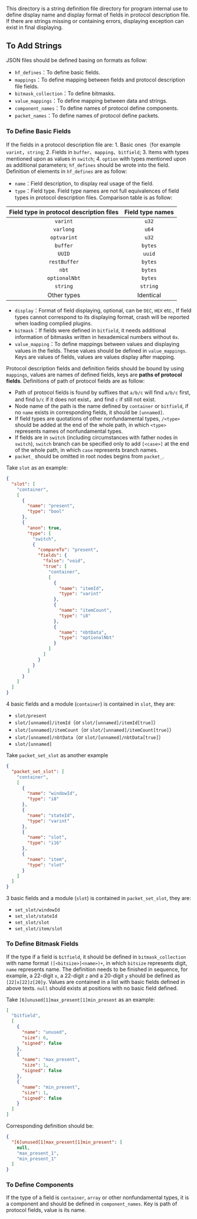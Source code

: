 This directory is a string definition file directory for program internal use to define display name and display format of fields in protocol description file. If there are strings missing or containing errors, displaying exception can exist in final displaying.

## To Add Strings

JSON files should be defined basing on formats as follow:

* `hf_defines`：To define basic fields.
* `mappings`：To define mapping between fields and protocol description file fields.
* `bitmask_collection`：To define bitmasks.
* `value_mappings`：To define mapping between data and strings.
* `component_names`：To define names of protocol define components.
* `packet_names`：To define names of protocol define packets.

### To Define Basic Fields

If the fields in a protocol description file are: 1. Basic ones（for example `varint`，`string`; 2. Fields in `buffer`、`mapping`、`bitfield`; 3. Items with types mentioned upon as values in `switch`; 4. `option` with types mentioned upon as additional parameters; `hf_defines` should be wrote into the field. Definition of elements in `hf_defines` are as follow:

* `name`：Field description, to display real usage of the field.
* `type`：Field type. Field type names are not full equivalences of field types in protocol description files. Comparison table is as follow:

|  Field type in protocol description files  |  Field type names  |
|:-------------:|:--------:|
|   `varint`    |  `u32`   |
|   `varlong`   |  `u64`   |
|  `optvarint`  |  `u32`   |
|   `buffer`    | `bytes`  |
|    `UUID`     |  `uuid`  |
| `restBuffer`  | `bytes`  |
|     `nbt`     | `bytes`  |
| `optionalNbt` | `bytes`  |
|   `string`    | `string` |
|     Other types      |   Identical   |

* `display`：Format of field displaying, optional, can be `DEC`, `HEX` etc., If field types cannot correspond to its displaying format, crash will be reported when loading complied plugins.
* `bitmask`：If fields were defined in `bitfield`, it needs additional information of bitmasks written in hexademical numbers without `0x`.
* `value_mapping`：To define mappings between values and displaying values in the fields. These values should be defined in `value_mappings`. Keys are values of fields, values are values display after mapping.

Protocol description fields and definition fields should be bound by using `mappings`, values are names of defined fields, keys are **paths of protocol fields**. Definitions of path of protocol fields are as follow:

* Path of protocol fields is found by suffixes that `a/b/c` will find `a/b/c` first, and find `b/c` if it does not exist，and find `c` if still not exist.
* Node name of the path is the name defined by `container` or `bitfield`, if no `name` exists in corresponding fields, it should be `[unnamed]`.
* If field types are quotations of other nonfundamental types, `/<type>` should be added at the end of the whole path, in which `<type>` represents names of nonfundamental types.
* If fields are in `switch` (including circumstances with father nodes in `switch`), `switch` branch can be specified only to add `[<case>]` at the end of the whole path, in which `case` represents branch names.
* `packet_` should be omitted in root nodes begins from `packet_`.

Take `slot` as an example:

```json
{
  "slot": [
    "container",
    [
      {
        "name": "present",
        "type": "bool"
      },
      {
        "anon": true,
        "type": [
          "switch",
          {
            "compareTo": "present",
            "fields": {
              "false": "void",
              "true": [
                "container",
                [
                  {
                    "name": "itemId",
                    "type": "varint"
                  },
                  {
                    "name": "itemCount",
                    "type": "i8"
                  },
                  {
                    "name": "nbtData",
                    "type": "optionalNbt"
                  }
                ]
              ]
            }
          }
        ]
      }
    ]
  ]
}
```

4 basic fields and a module (`container`) is contained in `slot`, they are:

* `slot/present`
* `slot/[unnamed]/itemId`（or `slot/[unnamed]/itemId[true]`）
* `slot/[unnamed]/itemCount`（or `slot/[unnamed]/itemCount[true]`）
* `slot/[unnamed]/nbtData`（or `slot/[unnamed]/nbtData[true]`）
* `slot/[unnamed]`

Take `packet_set_slot` as another example

```json
{
  "packet_set_slot": [
    "container",
    [
      {
        "name": "windowId",
        "type": "i8"
      },
      {
        "name": "stateId",
        "type": "varint"
      },
      {
        "name": "slot",
        "type": "i16"
      },
      {
        "name": "item",
        "type": "slot"
      }
    ]
  ]
}
```

3 basic fields and a module (`slot`) is contained in `packet_set_slot`, they are:

* `set_slot/windowId`
* `set_slot/stateId`
* `set_slot/slot`
* `set_slot/item/slot`

### To Define Bitmask Fields

If the type if a field is `bitfield`, it should be defined in `bitmask_collection` with name format `([<bitsize>]<name>)+`, in which `bitsize` represents digit, `name` represents name. The definition needs to be finished in sequence, for example, a 22-digit `x`, a 22-digit `z` and a 20-digit `y` should be defined as `[22]x[22]z[20]y`. Values are contained in a list with basic fields defined in above texts. `null` should exists at positions with no basic field defined.

Take `[6]unused[1]max_present[1]min_present` as an example:

```json
[
  "bitfield",
  [
    {
      "name": "unused",
      "size": 6,
      "signed": false
    },
    {
      "name": "max_present",
      "size": 1,
      "signed": false
    },
    {
      "name": "min_present",
      "size": 1,
      "signed": false
    }
  ]
]
```

Corresponding definition should be:

```json
{
  "[6]unused[1]max_present[1]min_present": [
    null,
    "max_present_1",
    "min_present_1"
  ]
}
```

### To Define Components

If the type of a field is `container`, `array` or other nonfundamental types, it is a component and should be defined in `component_names`. Key is path of protocol fields, value is its name.